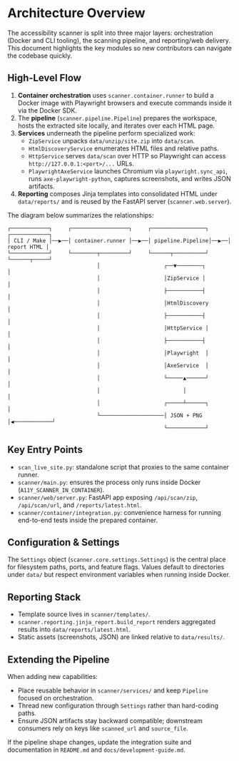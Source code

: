 # Architecture Overview

The accessibility scanner is split into three major layers: orchestration (Docker
and CLI tooling), the scanning pipeline, and reporting/web delivery. This
document highlights the key modules so new contributors can navigate the codebase
quickly.

## High-Level Flow

1. **Container orchestration** uses `scanner.container.runner` to build a Docker
   image with Playwright browsers and execute commands inside it via the Docker SDK.
2. The **pipeline** (`scanner.pipeline.Pipeline`) prepares the workspace, hosts
   the extracted site locally, and iterates over each HTML page.
3. **Services** underneath the pipeline perform specialized work:
   - `ZipService` unpacks `data/unzip/site.zip` into `data/scan`.
   - `HtmlDiscoveryService` enumerates HTML files and relative paths.
   - `HttpService` serves `data/scan` over HTTP so Playwright can access
     `http://127.0.0.1:<port>/...` URLs.
   - `PlaywrightAxeService` launches Chromium via `playwright.sync_api`, runs
     `axe-playwright-python`, captures screenshots, and writes JSON artifacts.
4. **Reporting** composes Jinja templates into consolidated HTML under
   `data/reports/` and is reused by the FastAPI server (`scanner.web.server`).

The diagram below summarizes the relationships:

```
┌────────────┐     ┌──────────────────┐     ┌─────────────────┐     ┌────────────┐
│ CLI / Make │──▶──│ container.runner │──▶──│ pipeline.Pipeline│──▶──│ report HTML │
└────────────┘     └────────┬─────────┘     └──────┬──────────┘     └──────┬─────┘
                            │                    ┌──▼────────┐             │
                            │                    │ZipService │             │
                            │                    ├───────────┤             │
                            │                    │HtmlDiscovery           │
                            │                    ├───────────┤             │
                            │                    │HttpService │             │
                            │                    ├───────────┤             │
                            │                    │Playwright  │             │
                            │                    │AxeService  │             │
                            │                    └─────▲──────┘             │
                            │                          │                    │
                            │                    ┌─────┴──────┐             │
                            └────────────────────│ JSON + PNG │◀────────────┘
                                                 └────────────┘
```

## Key Entry Points

- `scan_live_site.py`: standalone script that proxies to the same container runner.
- `scanner/main.py`: ensures the process only runs inside Docker (`A11Y_SCANNER_IN_CONTAINER`).
- `scanner/web/server.py`: FastAPI app exposing `/api/scan/zip`, `/api/scan/url`,
  and `/reports/latest.html`.
- `scanner/container/integration.py`: convenience harness for running end-to-end
  tests inside the prepared container.

## Configuration & Settings

The `Settings` object (`scanner.core.settings.Settings`) is the central place for
filesystem paths, ports, and feature flags. Values default to directories under
`data/` but respect environment variables when running inside Docker.

## Reporting Stack

- Template source lives in `scanner/templates/`.
- `scanner.reporting.jinja_report.build_report` renders aggregated results into
  `data/reports/latest.html`.
- Static assets (screenshots, JSON) are linked relative to `data/results/`.

## Extending the Pipeline

When adding new capabilities:
- Place reusable behavior in `scanner/services/` and keep `Pipeline` focused on
  orchestration.
- Thread new configuration through `Settings` rather than hard-coding paths.
- Ensure JSON artifacts stay backward compatible; downstream consumers rely on
  keys like `scanned_url` and `source_file`.

If the pipeline shape changes, update the integration suite and documentation in
`README.md` and `docs/development-guide.md`.

